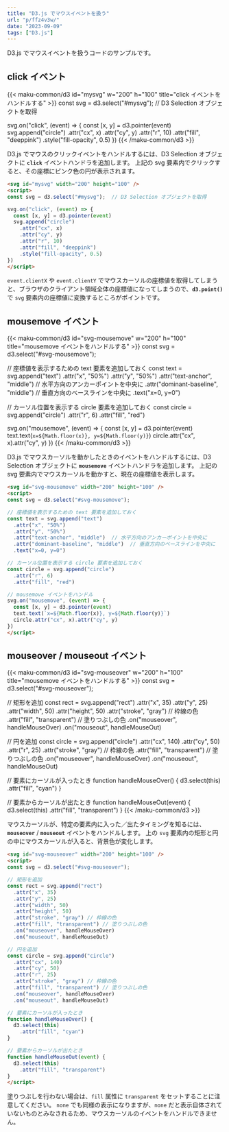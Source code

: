 ```yaml
---
title: "D3.js でマウスイベントを扱う"
url: "p/ffz4v3w/"
date: "2023-09-09"
tags: ["D3.js"]
---
```


D3.js でマウスイベントを扱うコードのサンプルです。


click イベント
----

{{< maku-common/d3 id="mysvg" w="200" h="100" title="click イベントをハンドルする" >}}
const svg = d3.select("#mysvg");  // D3 Selection オブジェクトを取得

svg.on("click", (event) => {
  const [x, y] = d3.pointer(event)
  svg.append("circle")
    .attr("cx", x)
    .attr("cy", y)
    .attr("r", 10)
    .attr("fill", "deeppink")
    .style("fill-opacity", 0.5)
})
{{< /maku-common/d3 >}}

D3.js でマウスのクリックイベントをハンドルするには、D3 Selection オブジェクトに __`click`__ イベントハンドラを追加します。
上記の svg 要素内でクリックすると、その座標にピンク色の円が表示されます。

```html
<svg id="mysvg" width="200" height="100" />
<script>
const svg = d3.select("#mysvg");  // D3 Selection オブジェクトを取得

svg.on("click", (event) => {
  const [x, y] = d3.pointer(event)
  svg.append("circle")
    .attr("cx", x)
    .attr("cy", y)
    .attr("r", 10)
    .attr("fill", "deeppink")
    .style("fill-opacity", 0.5)
})
</script>
```

`event.clientX` や `event.clientY` でマウスカーソルの座標値を取得してしまうと、ブラウザのクライアント領域全体の座標値になってしまうので、__`d3.point()`__ で `svg` 要素内の座標値に変換するところがポイントです。


mousemove イベント
----

{{< maku-common/d3 id="svg-mousemove" w="200" h="100" title="mousemove イベントをハンドルする" >}}
const svg = d3.select("#svg-mousemove");

// 座標値を表示するための text 要素を追加しておく
const text = svg.append("text")
  .attr("x", "50%")
  .attr("y", "50%")
  .attr("text-anchor", "middle")  // 水平方向のアンカーポイントを中央に
  .attr("dominant-baseline", "middle")  // 垂直方向のベースラインを中央に
  .text("x=0, y=0")

// カーソル位置を表示する circle 要素を追加しておく
const circle = svg.append("circle")
  .attr("r", 6)
  .attr("fill", "red")

svg.on("mousemove", (event) => {
  const [x, y] = d3.pointer(event)
  text.text(`x=${Math.floor(x)}, y=${Math.floor(y)}`)
  circle.attr("cx", x).attr("cy", y)
})
{{< /maku-common/d3 >}}

D3.js でマウスカーソルを動かしたときのイベントをハンドルするには、D3 Selection オブジェクトに __`mousemove`__ イベントハンドラを追加します。
上記の svg 要素内でマウスカーソルを動かすと、現在の座標値を表示します。

```html
<svg id="svg-mousemove" width="200" height="100" />
<script>
const svg = d3.select("#svg-mousemove");

// 座標値を表示するための text 要素を追加しておく
const text = svg.append("text")
  .attr("x", "50%")
  .attr("y", "50%")
  .attr("text-anchor", "middle")  // 水平方向のアンカーポイントを中央に
  .attr("dominant-baseline", "middle")  // 垂直方向のベースラインを中央に
  .text("x=0, y=0")

// カーソル位置を表示する circle 要素を追加しておく
const circle = svg.append("circle")
  .attr("r", 6)
  .attr("fill", "red")

// mousemove イベントをハンドル
svg.on("mousemove", (event) => {
  const [x, y] = d3.pointer(event)
  text.text(`x=${Math.floor(x)}, y=${Math.floor(y)}`)
  circle.attr("cx", x).attr("cy", y)
})
</script>
```


mouseover / mouseout イベント
----

{{< maku-common/d3 id="svg-mouseover" w="200" h="100" title="mousemove イベントをハンドルする" >}}
const svg = d3.select("#svg-mouseover");

// 矩形を追加
const rect = svg.append("rect")
  .attr("x", 35)
  .attr("y", 25)
  .attr("width", 50)
  .attr("height", 50)
  .attr("stroke", "gray") // 枠線の色
  .attr("fill", "transparent") // 塗りつぶしの色
  .on("mouseover", handleMouseOver)
  .on("mouseout", handleMouseOut)

// 円を追加
const circle = svg.append("circle")
  .attr("cx", 140)
  .attr("cy", 50)
  .attr("r", 25)
  .attr("stroke", "gray") // 枠線の色
  .attr("fill", "transparent") // 塗りつぶしの色
  .on("mouseover", handleMouseOver)
  .on("mouseout", handleMouseOut)

// 要素にカーソルが入ったとき
function handleMouseOver() {
  d3.select(this)
    .attr("fill", "cyan")
}

// 要素からカーソルが出たとき
function handleMouseOut(event) {
  d3.select(this)
    .attr("fill", "transparent")
}
{{< /maku-common/d3 >}}

マウスカーソルが、特定の要素内に入った／出たタイミングを知るには、__`mouseover`__ / __`mouseout`__ イベントをハンドルします。
上の `svg` 要素内の矩形と円の中にマウスカーソルが入ると、背景色が変化します。

```html
<svg id="svg-mouseover" width="200" height="100" />
<script>
const svg = d3.select("#svg-mouseover");

// 矩形を追加
const rect = svg.append("rect")
  .attr("x", 35)
  .attr("y", 25)
  .attr("width", 50)
  .attr("height", 50)
  .attr("stroke", "gray") // 枠線の色
  .attr("fill", "transparent") // 塗りつぶしの色
  .on("mouseover", handleMouseOver)
  .on("mouseout", handleMouseOut)

// 円を追加
const circle = svg.append("circle")
  .attr("cx", 140)
  .attr("cy", 50)
  .attr("r", 25)
  .attr("stroke", "gray") // 枠線の色
  .attr("fill", "transparent") // 塗りつぶしの色
  .on("mouseover", handleMouseOver)
  .on("mouseout", handleMouseOut)

// 要素にカーソルが入ったとき
function handleMouseOver() {
  d3.select(this)
    .attr("fill", "cyan")
}

// 要素からカーソルが出たとき
function handleMouseOut(event) {
  d3.select(this)
    .attr("fill", "transparent")
}
</script>
```

塗りつぶしを行わない場合は、`fill` 属性に `transparent` をセットすることに注意してください。
`none` でも同様の表示になりますが、`none` だと表示自体されていないものとみなされるため、マウスカーソルのイベントをハンドルできません。

